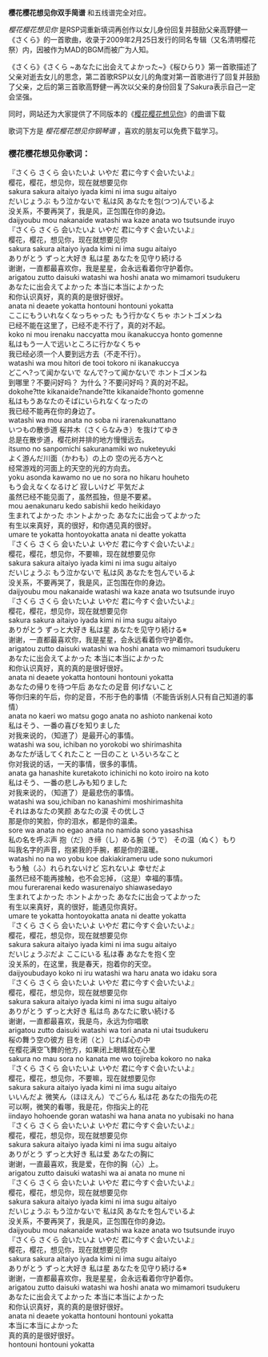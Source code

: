 

**樱花樱花想见你双手简谱** 和五线谱完全对应。

_樱花樱花想见你_
是RSP词重新填词再创作以女儿身份回复并鼓励父亲高野健一《さくら》的一首歌曲，收录于2009年2月25日发行的同名专辑（又名清明樱花祭）内，因被作为MAD的BGM而被广为人知。

《さくら》《さくら
~あなたに出会えてよかった~》《桜ひらり》第一首歌描述了父亲对逝去女儿的思念，第二首歌RSP以女儿的角度对第一首歌进行了回复并鼓励了父亲，之后的第三首歌高野健一再次以父亲的身份回复了Sakura表示自己一定会坚强。

同时，网站还为大家提供了不同版本的《[樱花樱花想见你](Music-8656-樱花樱花想见你.html "樱花樱花想见你")》的曲谱下载

歌词下方是 _樱花樱花想见你钢琴谱_ ，喜欢的朋友可以免费下载学习。

### 樱花樱花想见你歌词：

『さくら さくら 会いたいよ いやだ 君に今すぐ会いたいよ』  
樱花，樱花，想见你，现在就想要见你  
sakura sakura aitaiyo iyada kimi ni ima sugu aitaiyo  
だいじょうぶ もう泣かないで 私は风 あなたを包(つつ)んでいるよ  
没关系，不要再哭了，我是风，正包围在你的身边。  
daijyoubu mou nakanaide watashi wa kaze anata wo tsutsunde iruyo  
『さくら さくら 会いたいよ いやだ 君に今すぐ会いたいよ』  
樱花，樱花，想见你，现在就想要见你  
sakura sakura aitaiyo iyada kimi ni ima sugu aitaiyo  
ありがとう ずっと大好き 私は星 あなたを见守り続ける  
谢谢，一直都最喜欢你，我是星星，会永远看着你守护着你。  
arigatou zutto daisuki watashi wa hoshi anata wo mimamori tsudukeru  
あなたに出会えてよかった 本当に本当によかった  
和你认识真好，真的真的是很好很好。  
anata ni deaete yokatta hontouni hontouni yokatta  
ここにもういれなくなっちゃった もう行かなくちゃ ホントゴメンね  
已经不能在这里了，已经不走不行了，真的对不起。  
koko ni mou irenaku naccyatta mou ikanakuccya honto gomenne  
私はもう一人で远いところに行かなくちゃ  
我已经必须一个人要到远方去（不走不行）。  
watashi wa mou hitori de tooi tokoro ni ikanakuccya  
どこへ?って闻かないで なんで?って闻かないで ホントゴメンね  
到哪里？不要问好吗？ 为什么？不要问好吗？真的对不起。  
dokohe?tte kikanaide?nande?tte kikanaide?honto gomenne  
私はもうあなたのそばにいられなくなったの  
我已经不能再在你的身边了。  
watashi wa mou anata no soba ni irarenakunattano  
いつもの散歩道 桜并木（さくらなみき）を抜けてゆき  
总是在散步道，樱花树并排的地方慢慢远去。  
itsumo no sanpomichi sakuranamiki wo nuketeyuki  
よく游んだ川面（かわも）の上の 空の光る方へと  
经常游戏的河面上的天空的光的方向去。  
yoku asonda kawamo no ue no sora no hikaru houheto  
もう会えなくなるけど 寂しいけど 平気だよ  
虽然已经不能见面了，虽然孤独，但是不要紧。  
mou aenakunaru kedo sabishii kedo heikidayo  
生まれてよかった ホントよかった あなたに出会ってよかった  
有生以来真好，真的很好，和你遇见真的很好。  
umare te yokatta hontoyokatta anata ni deatte yokatta  
『さくら さくら 会いたいよ いやだ 君に今すぐ会いたいよ』  
樱花，樱花，想见你，不要嘛，现在就想要见你  
sakura sakura aitaiyo iyada kimi ni ima sugu aitaiyo  
だいじょうぶ もう泣かないで 私は风 あなたを包んでいるよ  
没关系，不要再哭了，我是风，正包围在你的身边。  
daijyoubu mou nakanaide watashi wa kaze anata wo tsutsunde iruyo  
『さくら さくら 会いたいよ いやだ 君に今すぐ会いたいよ』  
樱花，樱花，想见你，现在就想要见你  
sakura sakura aitaiyo iyada kimi ni ima sugu aitaiyo  
ありがとう ずっと大好き 私は星 あなたを见守り続ける※  
谢谢，一直都最喜欢你，我是星星，会永远看着你守护着你。  
arigatou zutto daisuki watashi wa hoshi anata wo mimamori tsudukeru  
あなたに出会えてよかった 本当に本当によかった  
和你认识真好，真的真的是很好很好。  
anata ni deaete yokatta hontouni hontouni yokatta  
あなたの帰りを待つ午后 あなたの足音 何げないこと  
等你归来的午后，你的足音，不形于色的事情（不能告诉别人只有自己知道的事情）  
anata no kaeri wo matsu gogo anata no ashioto nankenai koto  
私はそう、一番の喜びを知りました  
对我来说的，（知道了）是最开心的事情。  
watashi wa sou, ichiban no yorokobi wo shirimashita  
あなたが话してくれたこと 一日のこと いろいろなこと  
你对我说的话，一天的事情，很多的事情。  
anata ga hanashite kuretakoto ichinichi no koto iroiro na koto  
私はそう、一番の悲しみも知りました  
对我来说的，（知道了）是最悲伤的事情。  
watashi wa sou,ichiban no kanashimi moshirimashita  
それはあなたの笑颜 あなたの涙 その优しさ  
那是你的笑脸，你的泪水，都是你的温柔。  
sore wa anata no egao anata no namida sono yasashisa  
私の名を呼ぶ声 抱（だ）き缔（し）める腕（うで） その温（ぬく）もり  
叫我名字的声音，抱紧我的手腕，都是你的温暖。  
watashi no na wo yobu koe dakiakirameru ude sono nukumori  
もう触（ふ）れられないけど 忘れないよ 幸せだよ  
虽然已经不能再接触，也不会忘掉，（这是）幸福的事情。  
mou furerarenai kedo wasurenaiyo shiawasedayo  
生まれてよかった ホントよかった あなたに出会ってよかった  
有生以来真好，真的很好，能遇见你真好。  
umare te yokatta hontoyokatta anata ni deatte yokatta  
『さくら さくら 会いたいよ いやだ 君に今すぐ会いたいよ』  
樱花，樱花，想见你，现在就想要见你  
sakura sakura aitaiyo iyada kimi ni ima sugu aitaiyo  
だいじょうぶだよ ここにいる 私は春 あなたを抱く空  
没关系的，在这里，我是春天，抱着你的天空。  
daijyoubudayo koko ni iru watashi wa haru anata wo idaku sora  
『さくら さくら 会いたいよ いやだ 君に今すぐ会いたいよ』  
樱花，樱花，想见你，现在就想要见你  
sakura sakura aitaiyo iyada kimi ni ima sugu aitaiyo  
ありがとう ずっと大好き 私は鸟 あなたに歌い続ける  
谢谢，一直都最喜欢，我是鸟，永远为你唱歌  
arigatou zutto daisuki watashi wa tori anata ni utai tsudukeru  
桜の舞う空の彼方 目を闭（と）じれば心の中  
在樱花满空飞舞的他方，如果闭上眼睛就在心里  
sakura no mau sora no kanata me wo tojireba kokoro no naka  
『さくら さくら 会いたいよ いやだ 君に今すぐ会いたいよ』  
樱花，樱花，想见你，不要嘛，现在就想要见你  
sakura sakura aitaiyo iyada kimi ni ima sugu aitaiyo  
いいんだよ 微笑ん（ほほえん）でごらん 私は花 あなたの指先の花  
可以啊，微笑的看哪，我是花，你指尖上的花  
iindayo hohoende goran watashi wa hana anata no yubisaki no hana  
『さくら さくら 会いたいよ いやだ 君に今すぐ会いたいよ』  
樱花，樱花，想见你，现在就想要见你  
sakura sakura aitaiyo iyada kimi ni ima sugu aitaiyo  
ありがとう ずっと大好き 私は爱 あなたの胸に  
谢谢，一直最喜欢，我是爱，在你的胸（心）上。  
arigatou zutto daisuki watashi wa ai anata no mune ni  
『さくら さくら 会いたいよ いやだ 君に今すぐ会いたいよ』  
樱花，樱花，想见你，现在就想要见你  
sakura sakura aitaiyo iyada kimi ni ima sugu aitaiyo  
だいじょうぶ もう泣かないで 私は风 あなたを包んでいるよ  
没关系，不要再哭了，我是风，正包围在你的身边。  
daijyoubu mou nakanaide watashi wa kaze anata wo tsutsunde iruyo  
『さくら さくら 会いたいよ いやだ 君に今すぐ会いたいよ』  
樱花，樱花，想见你，现在就想要见你  
sakura sakura aitaiyo iyada kimi ni ima sugu aitaiyo  
ありがとう ずっと大好き 私は星 あなたを见守り続ける※  
谢谢，一直都最喜欢你，我是星星，会永远看着你守护着你。  
arigatou zutto daisuki watashi wa hoshi anata wo mimamori tsudukeru  
あなたに出会えてよかった 本当に本当によかった  
和你认识真好，真的真的是很好很好。  
anata ni deaete yokatta hontouni hontouni yokatta  
本当に本当によかった  
真的真的是很好很好。  
hontouni hontouni yokatta

